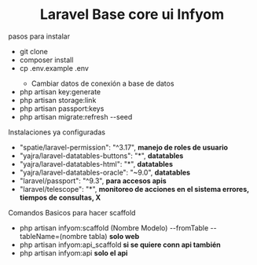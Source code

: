 
<h1 align="center">Laravel Base core ui Infyom</h1>
<p>pasos para instalar </p>
<ul>
    <li>git clone</li>
    <li>composer install</li>
    <li>cp .env.example .env</li>
    <ul>
        <li>Cambiar datos de conexión a base de datos</li>
    </ul>
    <li>php artisan key:generate</li>
    <li>php artisan storage:link</li>
    <li>php artisan passport:keys</li>
    <li>php artisan migrate:refresh --seed</li>
</ul>

<p>Instalaciones ya configuradas</p>

<ul>
        <li>"spatie/laravel-permission": "^3.17", <b> manejo de roles de usuario </b></li>
    <li>"yajra/laravel-datatables-buttons": "*", <b>datatables</b>  </li>
        <li>"yajra/laravel-datatables-html": "*", <b>  datatables </b> </li>
        <li>"yajra/laravel-datatables-oracle": "~9.0",  <b>datatables</b> </li>
        <li>"laravel/passport": "^9.3",     <b> para accesos apis </b></li>
        <li>"laravel/telescope": "*",        <b> monitoreo de acciones en el sistema errores, tiempos de consultas, X </b></li>
    </ul>
    
 <p>Comandos Basicos para hacer scaffold</p>
 <ul>
    <li>php artisan infyom:scaffold (Nombre Modelo) --fromTable --tableName=(nombre tabla) <b> solo web </b></li>
    <li>php artisan infyom:api_scaffold<b> si se quiere conn api también</b></li>
    <li>php artisan infyom:api  <b> solo el api</b></li>
  </ul>
